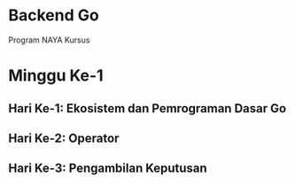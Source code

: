 # Backend Go
Program NAYA Kursus

# Minggu Ke-1
## Hari Ke-1: Ekosistem dan Pemrograman Dasar Go

## Hari Ke-2: Operator

## Hari Ke-3: Pengambilan Keputusan
